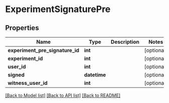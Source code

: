 # ExperimentSignaturePre

## Properties
Name | Type | Description | Notes
------------ | ------------- | ------------- | -------------
**experiment_pre_signature_id** | **int** |  | [optional] 
**experiment_id** | **int** |  | [optional] 
**user_id** | **int** |  | [optional] 
**signed** | **datetime** |  | [optional] 
**witness_user_id** | **int** |  | [optional] 

[[Back to Model list]](../README.md#documentation-for-models) [[Back to API list]](../README.md#documentation-for-api-endpoints) [[Back to README]](../README.md)


